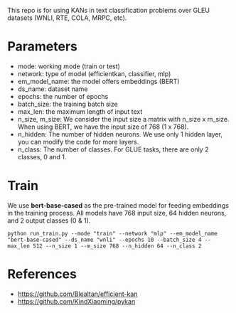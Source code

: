 This repo is for using KANs in text classification problems over GLEU datasets (WNLI, RTE, COLA, MRPC, etc).

# Parameters
* mode: working mode (train or test)
* network: type of model (efficientkan, classifier, mlp)
* em_model_name: the model offers embeddings (BERT)
* ds_name: dataset name
* epochs: the number of epochs
* batch_size: the training batch size
* max_len: the maximum length of input text
* n_size, m_size: We consider the input size a matrix with n_size x m_size. When using BERT, we have the input size of 768 (1 x 768).
* n_hidden: The number of hidden neurons. We use only 1 hidden layer, you can modify the code for more layers.
* n_class: The number of classes. For GLUE tasks, there are only 2 classes, 0 and 1.

# Train
We use **bert-base-cased** as the pre-trained model for feeding embeddings in the training process. All models have 768  input size, 64 hidden neurons, and 2 output classes (0 & 1).

```python run_train.py --mode "train" --network "mlp" --em_model_name "bert-base-cased" --ds_name "wnli" --epochs 10 --batch_size 4 --max_len 512 --n_size 1 --m_size 768 --n_hidden 64 --n_class 2```

# References
* https://github.com/Blealtan/efficient-kan
* https://github.com/KindXiaoming/pykan
